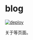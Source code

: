 # blog

[![deploy](https://github.com/Capchdo/blog/actions/workflows/deploy.yml/badge.svg)](https://github.com/Capchdo/blog/actions/workflows/deploy.yml)

关于等页面。

